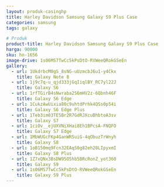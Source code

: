 ```yaml
---
layout: produk-casinghp
title: Harley Davidson Samsung Galaxy S9 Plus Case
categories: samsung
tags: galaxy

# Produk
product-title: Harley Davidson Samsung Galaxy S9 Plus Case
harga: 90000
sku: hn-1656
image-drive: 1s06MS7TwCc5kPsDtO-RVWeeQRokGSeEn
gallery:
  - url: 1UkdrbcM0gS_8sNG-uUzmcbJ6u1-y4Ckx
    title: Galaxy Note 8
  - url: 1j9c7q-u_qjd333jGqIiqlBY_RC7yl22J
    title: Galaxy S6
  - url: 1rfTGirB4sNwraba2S6mHV2z-6Qbnh46F
    title: Galaxy S6 Edge
  - url: 1CukzAwUixia80c9uhtdPrhk4QSs0p54i
    title: Galaxy S6 Edge Plus
  - url: 1Teb3im03TE5Br2R7GdRJXcuBhbtoA3sv
    title: Galaxy S7
  - url: 1ciOv__ejUXVNiXHai8Eh1BPcsA-FNQFO
    title: Galaxy S7 Edge
  - url: 1MbWUGcFKp4GanWRSuiG-4qObuzTrWnyh
    title: Galaxy S8
  - url: 1oB150mq9Fcn32EAqS0g82eh28LIpyxmI
    title: Galaxy S8 Plus
  - url: 1Z7xQNx3BsDW95O5hb5BRcRonZ_yot360
    title: Galaxy S9
  - url: 1s06MS7TwCc5kPsDtO-RVWeeQRokGSeEn
    title: Galaxy S9 Plus
---
```

